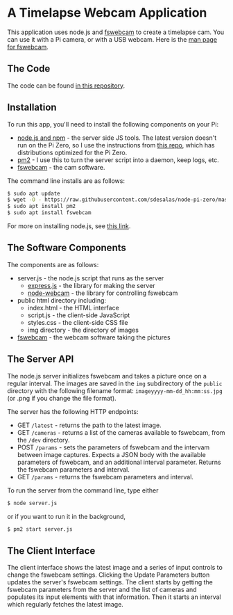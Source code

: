 # A Timelapse Webcam Application

This application uses node.js and [fswebcam](https://www.raspberrypi.org/documentation/usage/webcams/) to create a timelapse cam. You can use it with a Pi camera, or with a USB webcam. Here is the [man page for fswebcam](https://manpages.ubuntu.com/manpages/bionic/man1/fswebcam.1.html). 

## The Code
The code can be found [in this repository](https://github.com/tigoe/PiRecipes/tree/master/timelapse-webcam).

## Installation
To run this app, you'll need to install the following components on your Pi:
* [node.js and npm](https://nodejs.org) - the server side JS tools. The latest version doesn't run on the Pi Zero, so I use the instructions from [this repo](https://github.com/sdesalas/node-pi-zero), which has distributions optimized for the Pi Zero.
* [pm2](https://pm2.keymetrics.io/) - I use this to turn the server script into a daemon, keep logs, etc. 
* [fswebcam](https://manpages.ubuntu.com/manpages/bionic/man1/fswebcam.1.html) - the cam software. 

The command line installs are as follows:

````sh
$ sudo apt update
$ wget -O - https://raw.githubusercontent.com/sdesalas/node-pi-zero/master/install-node-v11.5.0.sh | bash
$ sudo apt install pm2
$ sudo apt install fswebcam
````
For more on installing node.js, see [this link](https://itp.nyu.edu/networks/setting-up-a-raspberry-pi/#Upgrading_nodejs).

## The Software Components
The components are as follows:

* server.js - the node.js script that runs as the server
  * [express.js](https://expressjs.com/) - the library for making the server
  * [node-webcam](https://www.npmjs.com/package/node-webcam) - the library for controlling fswebcam
* public html directory including:
  * index.html - the HTML interface
  * script.js - the client-side JavaScript
  * styles.css - the client-side CSS file
  * img directory - the directory of images
* [fswebcam](https://www.raspberrypi.org/documentation/usage/webcams/) - the webcam software taking the pictures

## The Server API
The node.js server initializes fswebcam and takes a picture once on a regular interval. The images are saved in the `img` subdirectory of the `public` directory with the following filename format: `imageyyyy-mm-dd_hh:mm:ss.jpg` (or .png if you change the file format).

The server has the following HTTP endpoints:

* GET `/latest` - returns the path to the latest image. 
* GET `/cameras` - returns a list of the cameras available to fswebcam, from the `/dev` directory. 
* POST `/params` - sets the parameters of fswebcam and the intervam between image captures. Expects a JSON body with the available parameters of fswebcam, and an additional interval parameter. Returns the fswebcam parameters and interval.
* GET `/params` - returns the fswebcam parameters and interval. 

To run the server from the command line, type either

````sh
$ node server.js 
````
or if you want to run it in the background, 

````sh
$ pm2 start server.js
````
## The Client Interface

The client interface shows the latest image and a series of input controls to change the fswebcam settings. Clicking the Update Parameters button updates the server's fswebcam settings. The client starts by getting the fswebcam parameters from the server and the list of cameras and populates its input elements with that information. Then it starts an interval which regularly fetches the latest image. 

